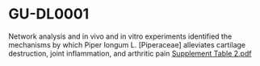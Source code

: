 # GU-DL0001
Network analysis and in vivo and in vitro experiments identified the mechanisms by which Piper longum L. [Piperaceae] alleviates cartilage destruction, joint inflammation, and arthritic pain [Supplement Table 2.pdf](https://github.com/cyning20/GU-DL0001/files/13806745/Supplement.Table.2.pdf)
